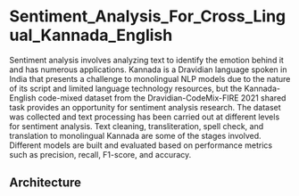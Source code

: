 # Sentiment_Analysis_For_Cross_Lingual_Kannada_English

Sentiment analysis involves analyzing text to identify the emotion behind it and has numerous applications. Kannada is a Dravidian language spoken in India that presents a challenge to monolingual NLP models due to the nature of its script and limited language technology resources, but the Kannada-English code-mixed dataset from the Dravidian-CodeMix-FIRE 2021 shared task provides an opportunity for sentiment analysis research. The dataset was collected and text processing has been carried out at different levels for sentiment analysis. Text cleaning, transliteration, spell check, and translation to monolingual Kannada are some of the stages involved. Different models are built and evaluated based on performance metrics such as precision, recall, F1-score, and accuracy.

## Architecture
